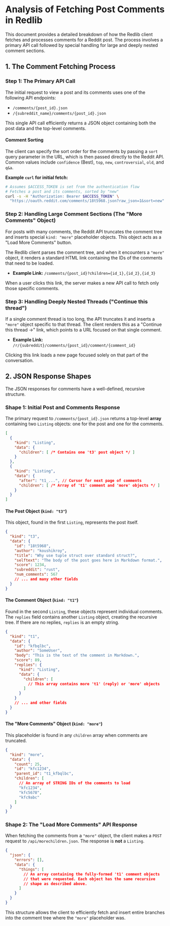 # Analysis of Fetching Post Comments in Redlib

This document provides a detailed breakdown of how the Redlib client fetches and processes comments for a Reddit post. The process involves a primary API call followed by special handling for large and deeply nested comment sections.

## 1. The Comment Fetching Process

### Step 1: The Primary API Call

The initial request to view a post and its comments uses one of the following API endpoints:

-   `/comments/{post_id}.json`
-   `/{subreddit_name}/comments/{post_id}.json`

This single API call efficiently returns a JSON object containing both the post data and the top-level comments.

#### Comment Sorting

The client can specify the sort order for the comments by passing a `sort` query parameter in the URL, which is then passed directly to the Reddit API. Common values include `confidence` (Best), `top`, `new`, `controversial`, `old`, and `q&a`.

**Example `curl` for initial fetch:**
```bash
# Assumes $ACCESS_TOKEN is set from the authentication flow
# Fetches a post and its comments, sorted by "new"
curl -s -H "Authorization: Bearer $ACCESS_TOKEN" \
  "https://oauth.reddit.com/comments/18t5968.json?raw_json=1&sort=new" | jq .
```

### Step 2: Handling Large Comment Sections (The "More Comments" Object)

For posts with many comments, the Reddit API truncates the comment tree and inserts special `kind: "more"` placeholder objects. This object acts as a "Load More Comments" button.

The Redlib client parses the comment tree, and when it encounters a `"more"` object, it renders a standard HTML link containing the IDs of the comments that need to be loaded.

-   **Example Link:** `/comments/{post_id}?children={id_1},{id_2},{id_3}`

When a user clicks this link, the server makes a new API call to fetch only those specific comments.

### Step 3: Handling Deeply Nested Threads ("Continue this thread")

If a single comment thread is too long, the API truncates it and inserts a `"more"` object specific to that thread. The client renders this as a "Continue this thread ->" link, which points to a URL focused on that single comment.

-   **Example Link:** `/r/{subreddit}/comments/{post_id}/comment/{comment_id}`

Clicking this link loads a new page focused solely on that part of the conversation.

## 2. JSON Response Shapes

The JSON responses for comments have a well-defined, recursive structure.

### Shape 1: Initial Post and Comments Response

The primary request to `/comments/{post_id}.json` returns a top-level **array** containing two `Listing` objects: one for the post and one for the comments.

```json
[
  {
    "kind": "Listing",
    "data": {
      "children": [ /* Contains one 't3' post object */ ]
    }
  },
  {
    "kind": "Listing",
    "data": {
      "after": "t1_...", // Cursor for next page of comments
      "children": [ /* Array of 't1' comment and 'more' objects */ ]
    }
  }
]
```

#### The Post Object (`kind: "t3"`)

This object, found in the first `Listing`, represents the post itself.

```json
{
  "kind": "t3",
  "data": {
    "id": "18t5968",
    "author": "koushikroy",
    "title": "Why use tuple struct over standard struct?",
    "selftext": "The body of the post goes here in Markdown format.",
    "score": 1234,
    "subreddit": "rust",
    "num_comments": 567
    // ... and many other fields
  }
}
```

#### The Comment Object (`kind: "t1"`)

Found in the second `Listing`, these objects represent individual comments. The `replies` field contains another `Listing` object, creating the recursive tree. If there are no replies, `replies` is an empty string.

```json
{
  "kind": "t1",
  "data": {
    "id": "kfbqlbc",
    "author": "SomeUser",
    "body": "This is the text of the comment in Markdown.",
    "score": 89,
    "replies": {
      "kind": "Listing",
      "data": {
        "children": [
          // This array contains more 't1' (reply) or 'more' objects
        ]
      }
    }
    // ... and other fields
  }
}
```

#### The "More Comments" Object (`kind: "more"`)

This placeholder is found in any `children` array when comments are truncated.

```json
{
  "kind": "more",
  "data": {
    "count": 25,
    "id": "kfc1234",
    "parent_id": "t1_kfbqlbc",
    "children": [
      // An array of STRING IDs of the comments to load
      "kfc1234",
      "kfc5678",
      "kfc9abc"
    ]
  }
}
```

### Shape 2: The "Load More Comments" API Response

When fetching the comments from a `"more"` object, the client makes a `POST` request to `/api/morechildren.json`. The response is **not** a `Listing`.

```json
{
  "json": {
    "errors": [],
    "data": {
      "things": [
        // An array containing the fully-formed 't1' comment objects
        // that were requested. Each object has the same recursive
        // shape as described above.
      ]
    }
  }
}
```
This structure allows the client to efficiently fetch and insert entire branches into the comment tree where the `"more"` placeholder was.
